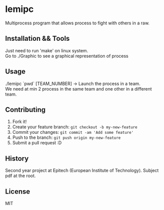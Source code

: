 # lemipc

Multiprocess program that allows process to fight with others in a raw.

## Installation && Tools

Just need to run 'make' on linux system.</br>
Go to ./Graphic to see a graphical representation of process

## Usage

./lemipc \`pwd\` [TEAM_NUMBER] -> Launch the process in a team.</br>
We need at min 2 process in the same team and one other in a different team.

## Contributing

1. Fork it!
2. Create your feature branch: `git checkout -b my-new-feature`
3. Commit your changes: `git commit -am 'Add some feature'`
4. Push to the branch: `git push origin my-new-feature`
5. Submit a pull request :D

## History

Second year project at Epitech (European Institute of Technology). Subject pdf at the root.

## License

MIT
